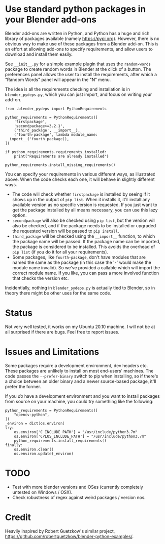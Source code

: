 Use standard python packages in your Blender add-ons
====================================================

Blender add-ons are written in Python, and Python has a huge and rich library of packages available (namely https://pypi.org). However, there is no obvious way to make use of these packages from a Blender add-on. This is an effort at allowing add-ons to specify requirements, and allow users to download and install them easily.

See `__init__.py` for a simple example plugin that uses the `random-words` package to create random words in Blender at the click of a button. The preferences panel allows the user to install the requirements, after which a "Random Words" panel will appear in the "N" menu.

The idea is all the requirements checking and installation is in `blender_pydeps.py`, which you can just import, and focus on writing your add-on.

```
from .blender_pydeps import PythonRequirements

python_requirements = PythonRequirements([
    'firstpackage',
    'secondpackage>=3.2.1',
    ('third_package', __import__),
    ('fourth-package', lambda module_name: __import__('fourth_package)),
])

if python_requirements.requirements_installed:
    print("Requirements are already installed")

python_requirements.install_missing_requirements()
```

You can specify your requirements in various different ways, as illustrated above. When the code checks each one, it will behave in slightly different ways.

* The code will check whether `firstpackage` is installed by seeing if it shows up in the output of `pip list`. When it installs it, it'll install any available version as no specific version is requested. If you just want to get the package installed by all means necessary, you can use this lazy option.
* `secondpackage` will also be checked using `pip list`, but the version will also be checked, and if the package needs to be installed or upgraded the requested version will be passed to `pip install`.
* `third_package` will be checked using the `__import__` function, to which the package name will be passed. If the package name can be imported, the package is considered to be installed. This avoids the overhead of `pip list` (if you do it for all your requirements).
* Some packages, like `fourth-package`, don't have modules that are named the same as the package (in this case the '-' would make the module name invalid). So we've provided a callable which will import the correct module name. If you like, you can pass a more involved function that checks the version etc.

Incidentlally, nothing in `blender_pydeps.py` is actually tied to Blender, so in theory there might be other uses for the same code.


Status
======

Not very well tested, it works on my Ubuntu 20.10 machine. I will not be at all surprised if there are bugs. Feel free to report issues.


Issues and Limitations
======================

Some packages require a development environment, dev headers etc. These packages are unlikely to install on most end-users' machines. The code passes the `--prefer-binary` switch to pip when installing, so if there's a choice between an older binary and a newer source-based package, it'll prefer the former.

If you *do* have a development environment and you want to install packages from source on your machine, you could try something like the following:

```
python_requirements = PythonRequirements([
    "opencv-python",
])
_environ = dict(os.environ)
try:
    os.environ['C_INCLUDE_PATH'] = "/usr/include/python3.7m"
    os.environ['CPLUS_INCLUDE_PATH'] = "/usr/include/python3.7m"
    python_requirements.install_requirements()
finally:
    os.environ.clear()
    os.environ.update(_environ)
```

TODO
====
* Test with more blender versions and OSes (currently completely untested on Windows / OSX).
* Check robustness of regex against weird packages / version nos.

Credit
======
Heavily inspired by Robert Guetzkow's similar project, https://github.com/robertguetzkow/blender-python-examples/.
